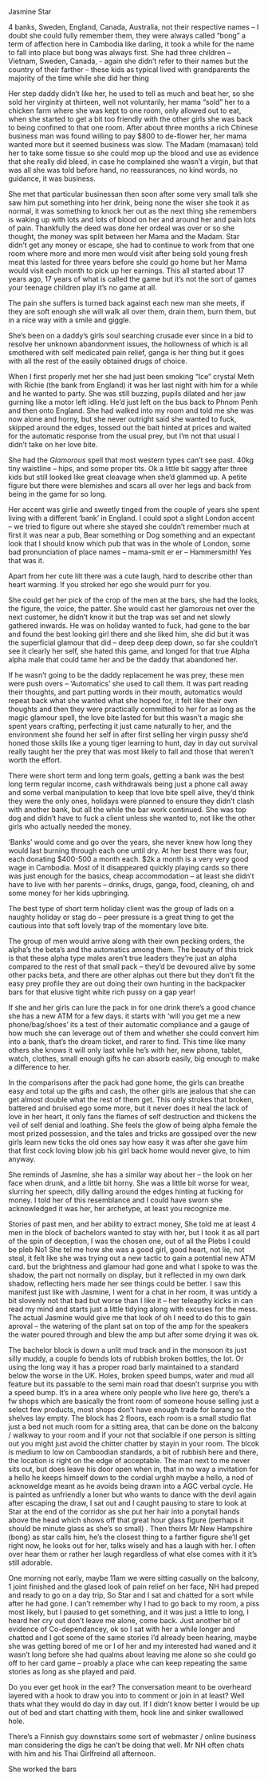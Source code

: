 Jasmine Star 

4 banks, Sweden, England, Canada, Australia, not their respective names – I doubt she could fully remember them, they were always called “bong” a term of affection here in Cambodia like darling,  it took a while for the name to fall into place but bong was always first.
She had three children – Vietnam, Sweden, Canada, - again she didn’t refer to their names but the country of their farther – these kids as typical lived with grandparents the majority of the time while she did her thing

Her step daddy didn’t like her, he used to tell as much and beat her, so she sold her virginity at thirteen, well not voluntarily, her mama “sold” her to a chicken farm where she was kept to one room, only allowed out to eat, when she started to get a bit too friendly with the other girls she was back to being confined to that one room.
After about three months a rich Chinese business man was found willing to pay $800 to de-flower her, her mama wanted more but it seemed business was slow. The Madam (mamasan) told her to take some tissue so she could mop up the blood and use as evidence that she really did bleed, in case he complained she wasn’t a virgin, but that was all she was told before hand, no reassurances, no kind words, no guidance, it was business. 

She met that particular businessan then soon after some very small talk she saw him put something into her drink, being none the wiser she took it as normal, it was something to knock her out as the next thing she remembers is waking up with lots and lots of blood on her and around her and pain lots of pain. Thankfully the deed was done her ordeal was over or so she thought, the money was split between her Mama and the Madam. Star didn’t get any money or escape, she had to continue to work from that one room where more and more men would visit after being sold young fresh meat this lasted for three years before she could go home but her Mama would visit each month to pick up her earnings. This all started about 17 years ago, 17 years of what is called the game but it’s not the sort of games your teenage children play it’s no game at all.

The pain she suffers is turned back against each new man she meets, if they are soft enough she will walk all over them, drain them, burn them, but in a nice way with a smile and giggle. 

She’s been on a daddy’s girls soul searching crusade ever since in a bid to resolve her unknown abandonment issues, the hollowness of which is all smothered with self medicated pain relief, ganga is her thing but it goes with all the rest of the easily obtained drugs of choice. 

When I first properly met her she had just been smoking “Ice” crystal Meth with Richie (the bank from England) it was her last night with him for a while and he wanted to party. She was still buzzing, pupils dilated and her jaw gurning like a motor left idling. He’d just left on the bus back to Phnom Penh and then onto England.  She had walked into my room and told me she was now alone and horny, but she never outright said she wanted to fuck, skipped around the edges, tossed out the bait hinted at prices and waited for the automatic response from the usual prey, but I’m not that usual I didn’t take on her love bite. 

She had the *Glamorous* spell that most western types can’t see past. 
40kg tiny waistline – hips, and some proper tits. Ok a little bit saggy after three kids but still looked like great cleavage when she’d glammed up.  A petite figure but there were blemishes and scars all over her legs and back from being in the game for so long. 

Her accent was girlie and sweetly tinged from the couple of years she spent living with a different ‘bank’ in England. I could spot a slight London accent – we tried to figure out where she stayed she couldn’t remember much at first it was near a pub, Bear something or Dog something and an expectant look that I should know which pub that was in the whole of London, some bad pronunciation of place names – mama-smit er er – Hammersmith! Yes that was it.

Apart from her cute lilt there was a cute laugh, hard to describe other than heart warming. If you stroked her ego she would purr for you. 

She could get her pick of the crop of the men at the bars, she had the looks, the figure, the voice, the patter. She would cast her glamorous net over the next customer, he didn’t know it but the trap was set and net slowly gathered inwards. He was on holiday wanted to fuck, had gone to the bar and found the best looking girl there and she liked him, she did but it was the superficial glamour that did – deep deep deep down, so far she couldn’t see it clearly her self,  she hated this game, and longed for that true Alpha alpha male that could tame her and be the daddy that abandoned her. 

If he wasn’t going to be the daddy replacement he was prey, these men were push overs – ‘Automatics’ she used to call them. It was part reading their thoughts, and part putting words in their mouth, automatics would repeat back what she wanted what she hoped for, it felt like their own thoughts and then they were practically committed to her for as long as the magic glamour spell, the love bite lasted for but this wasn’t a magic she spent years crafting, perfecting it just came naturally to her, and the environment she found her self in after first selling her virgin pussy she’d honed those skills like a young tiger learning to hunt, day in day out survival really taught her the prey that was most likely to fall and those that weren’t worth the effort. 

There were short term and long term goals, getting a bank was the best long term regular income, cash withdrawals being just a phone call away and some verbal manipulation to keep that love bite spell alive, they’d think they were the only ones, holidays were planned to ensure they didn’t clash with another bank, but all the while the bar work continued. She was top dog and didn’t have to fuck a client unless she wanted to, not like the other girls who actually needed the money. 

‘Banks’ would come and go over the years, she never knew how long they would last burning through each one until dry. At her best there was four, each donating $400-500 a month each. $2k a month is a very very good wage in Cambodia. Most of it disappeared quickly playing cards so there was just enough for the basics, cheap accommodation – at least she didn’t have to live with her parents – drinks, drugs, ganga, food, cleaning, oh and some money for her kids upbringing. 

The best type of short term holiday client was the group of lads on a naughty holiday or stag do – peer pressure is a great thing to get the cautious into that soft lovely trap of the momentary love bite.

The group of men would arrive along with their own pecking orders, the alpha’s the beta’s and the automatics among them. The beauty of this trick is that these alpha type males aren’t true leaders they’re just an alpha compared to the rest of that small pack – they’d be devoured alive by some other packs beta, and there are other alphas out there but they don’t fit the easy prey profile they are out doing their own hunting in the backpacker bars for that elusive tight white rich pussy on a gap year!

If she and her girls can lure the pack in for one drink there’s a good chance she has a new ATM for a few days.  it starts with ‘will you get me a new phone/bag/shoes’ its a test of their automatic compliance and a gauge of how much she can leverage out of them and whether she could convert him  into a bank, that’s the dream ticket, and rarer to find. This time like many others she knows it will only last while he’s with her, new phone, tablet, watch, clothes, small enough gifts he can absorb easily, big enough to make a difference to her. 

 In the comparisons after the pack had gone home, the girls can breathe easy and total up the gifts and cash, the other girls are jealous that she can get almost double what the rest of them get. This only strokes that broken, battered and bruised ego some more, but it never does it heal the lack of love in her heart, it only fans the flames of self destruction and thickens the veil of self denial and loathing. She feels the glow of being alpha female the most prized possession, and the tales and tricks are gossiped over the new girls learn new ticks the old ones say how easy it was after she gave him that first cock loving blow job his girl back home would never give, to him anyway. 

She reminds of Jasmine, she has a similar way about her – the look on her face when drunk, and a little bit horny. She was a little bit worse for wear, slurring her speech, dilly dalling around the edges hinting at fucking for money. I told her of this resemblance and I could have sworn she acknowledged it was her, her archetype, at least you recognize me. 

 Stories of past men, and her ability to extract money, She told me at least 4 men in the block of bachelors wanted to stay with her, but I took it as all part of the spin of deception, I was the chosen one,  out of all the Plebs I could be pleb No1 She tel me  how she was a good girl, good heart, not lie, not steal, it felt like she was trying out a new tactic to gain a potential new ATM card. but the brightness and glamour had gone and what I spoke to was the shadow, the part not normally on display, but it reflected in my own dark shadow, reflecting hers made her see things could be better. I saw this manifest just like with Jasmine, I went for a chat in her room, it was untidy a bit slovenly not that bad but worse than I like it – her teleapthy kicks in can read my mind and starts just a little tidying along with excuses for the mess. The actual Jasmine would give me that look of oh I need to do this to gain aproval – the watering of the plant sat on top of the amp for the speakers the water poured through and blew the amp but after some drying it was ok. 

The bachelor block is down a unlit mud track and in the monsoon its just silly muddy, a couple fo bends lots of rubbish broken bottles, the lot. Or using the long way it has a proper road barly maintained to a standard below the worse in the UK. Holes, broken speed bumps, water and mud all feature but its passable to the semi main road that doesn’t surprise you with a speed bump. It’s in a area where only people who live here go, there’s a fw shops which are basically the front room of someone house selling just a select few products, most shops don’t have enough trade for barang so the shelves lay empty. 
The block has 2 floors, each room is a small studio flat just a bed not much room for a sitting area, that can be done on the balcony / walkway to your room and if your not that socialble if one person is sitting out you might just avoid the chitter chatter by stayin in your room. 
The blcok is medium to low on Camboodian standards, a bit of rubbish here and there, the location is right on the edge of acceptable. 
The man next to me never sits out, but does leave his door open when in, that in no way a invitation for a hello he keeps himself down to the cordial urghh maybe a hello, a nod of acknoweldge meant as he avoids being drawn into a AGC verbal cycle. He is painted as unfriendly a loner but who wants to dance with the devil again after escaping the draw, I sat out and I caught pausing to stare to look at Star at the end of the corridor as she put her hair into a ponytail hands above the head which shows off that great hour glass figure (perhaps it should be minute glass as she’s so small) . 
Then theirs Mr New Hampshire (bong) as star calls him, he’s the closest thing to a farther figure she’ll get right now, he  looks out for her, talks wisely and has a laugh with her. I often over hear them or rather her laugh regardless of what else comes with it it’s still adorable. 

One morning not early, maybe 11am we were sitting casually on the balcony, 1 joint finished and the glased look of pain relief on her face, NH had preped and ready to go on a day trip, So Star and I sat and chatted for a sort while after he had gone. I can’t remember why I had to  go back to my room, a piss most likely, but I paused to get something, and it was just a little to long, I heard her cry out don’t leave me alone, come back. Just another bit of evidence of Co-dependancey, ok so I sat with her a while longer and chatted and I got some of the same stories I’d already been hearing, maybe she was getting bored of me or I of her and my interested had waned and it wasn’t long before she had qualms about leaving me alone so she could go off to her card game – proably a place whe can keep repeating the same stories as long as she played and paid. 

Do you ever get hook in the ear? The conversation meant to be overheard layered with a hook to draw you into to comment or join in at least? Well thats what they would do day in day out. If I didn’t know better I would be up out of bed and start chatting with them, hook line and sinker swallowed hole. 

There’s a Finnish guy downstairs some sort of webmaster / online business man considering the digs he can’t be doing that well. Mr NH often chats with him and his Thai Girlfreind all afternoon. 



She worked the bars
